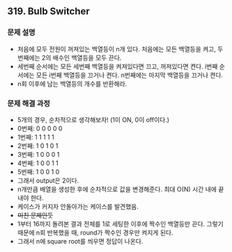 ## 319. Bulb Switcher
### 문제 설명
- 처음에 모두 전원이 꺼져있는 백열등이 n개 있다. 처음에는 모든 백열등을 켜고, 두번째에는 2의 배수인 백열등을 모두 끈다.
- 세번째 순서에는 모든 세번째 백열등을 켜져있다면 끄고, 꺼져있다면 켠다. i번째 순서에는 모든 i번째 백열등을 끄거나 켠다. n번째에는 마지막 백열등을 끄거나 켠다.
- n회 이후에 남는 백열등의 개수를 반환해라.
​
### 문제 해결 과정
- 5개의 경우, 순차적으로 생각해보자! (1이 ON, 0이 off이다.)
- 0번째: 0 0 0 0 0
- 1번째: 1 1 1 1 1
- 2번째: 1 0 1 0 1
- 3번째: 1 0 0 0 1
- 4번째: 1 0 0 1 1
- 5번째: 1 0 0 1 0
- 그래서 output은 2이다.
- n개만큼 배열을 생성한 후에 순차적으로 값을 변경해준다. 최대 O(N) 시간 내에 끝내야 한다.
- 케이스가 커지자 안돌아가는 케이스를 발견했음.
- ~~미친 문제인듯~~
- 1부터 16까지 돌려본 결과 전체를 1로 세팅한 이후에 짝수인 백열등만 끈다. 그렇기 때문에 n회 반복했을 때, round가 짝수인 경우만 켜지게 된다.
- 그래서 n에 square root를 씌우면 정답이 나온다.